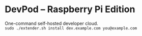 # DevPod – Raspberry Pi Edition

One-command self-hosted developer cloud.  
`sudo ./extender.sh install dev.example.com you@example.com`
